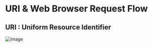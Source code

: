 # URI & Web Browser Request Flow

## URI : Uniform Resource Identifier
![image](https://github.com/suzieep/TIL/assets/61377122/3e08f45c-4474-4294-8fab-3b24ed4659e9)
